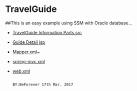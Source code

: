 # TravelGuide

##This is an easy example using SSM with Oracle database...

* [TravelGuide Information Parts src](https://github.com/BeForever/TravelGuide/tree/master/src/main/java/me/BeForever/Information)

* [Guide Detail jsp](https://github.com/BeForever/TravelGuide/tree/master/src/main/webapp/WEB-INF/jsp/guide)

* [Mapper.xml~](https://github.com/BeForever/TravelGuide/blob/master/src/main/java/me/BeForever/guide/dao/GuideMapper.xml)

* [spring-mvc.xml](https://github.com/BeForever/TravelGuide/blob/master/src/main/webapp/WEB-INF/spring-mvc.xml)

* [web.xml](https://github.com/BeForever/TravelGuide/blob/master/src/main/webapp/WEB-INF/web.xml)

                                                                    BY:BeForever 17th Mar. 2017
